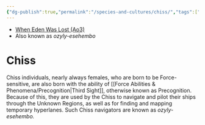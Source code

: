 ```yaml
---
{"dg-publish":true,"permalink":"/species-and-cultures/chiss/","tags":["culture"]}
---
```


- [When Eden Was Lost (Ao3)](https://archiveofourown.org/works/19334440/chapters/45992584)
- Also known as *ozyly-esehembo*
# Chiss

Chiss individuals, nearly always females, who are born to be Force-sensitive, are also born with the ability of [[Force Abilities & Phenomena/Precognition\|Third Sight]], otherwise known as Precognition. Because of this, they are used by the Chiss to navigate and pilot their ships through the Unknown Regions, as well as for finding and mapping temporary hyperlanes. Such Chiss navigators are known as *ozyly-esehembo.* 
